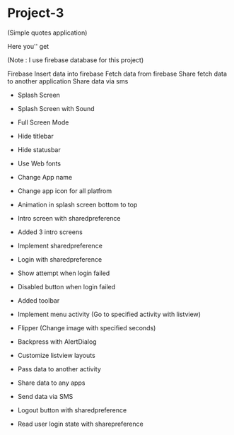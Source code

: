 # Project-3


(Simple quotes application)

Here you'' get

(Note : I use firebase database for this project)

Firebase
Insert data into firebase
Fetch data from firebase
Share fetch data to another application 
Share data via sms

- Splash Screen

- Splash Screen with Sound

- Full Screen Mode

- Hide titlebar

- Hide statusbar

- Use Web fonts

- Change App name

- Change app icon for all platfrom

- Animation in splash screen bottom to top

- Intro screen with sharedpreference

- Added 3 intro screens

- Implement sharedpreference

- Login with sharedpreference

- Show attempt when login failed

- Disabled button when login failed

- Added toolbar 

- Implement menu activity (Go to specified activity with listview)

- Flipper (Change image with specified seconds)

- Backpress with AlertDialog

- Customize listview layouts

- Pass data to another activity

- Share data to any apps

- Send data via SMS

- Logout button with sharedpreference

- Read user login state with sharepreference


















